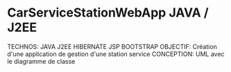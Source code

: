 # CarServiceStationWebApp JAVA / J2EE

TECHNOS: JAVA J2EE HIBERNATE JSP BOOTSTRAP
OBJECTIF: Création d'une application de gestion d'une station service
CONCEPTION: UML avec le diagramme de classe
